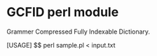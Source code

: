 GCFID perl module
=====

Grammer Compressed Fully Indexable Dictionary.

[USAGE]
$$ perl sample.pl < input.txt
